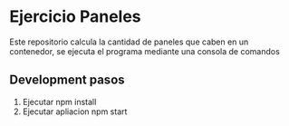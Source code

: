 # Ejercicio Paneles

Este repositorio calcula la cantidad de paneles que caben en un contenedor, se ejecuta el programa mediante una consola de comandos

## Development pasos

1. Ejecutar npm install
2. Ejecutar apliacion npm start
